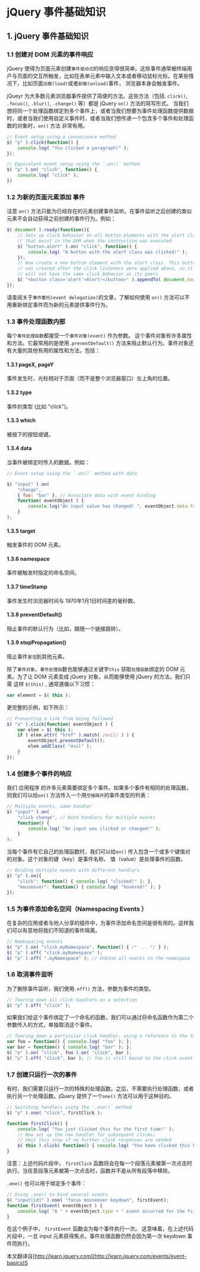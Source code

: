 # jQuery 事件基础知识

## 1. jQuery 事件基础知识

### 1.1 创建对 DOM 元素的事件响应

jQuery 使得为页面元素创建`事件驱动式`的响应变得很简单。这些事件通常被终端用户与页面的交互所触发，比如在表单元素中输入文本或者移动鼠标光标。在某些情况下，比如页面`加载(load)`或者`卸载(unload)`事件， 浏览器本身会触发事件。

jQueyr 为大多数元素浏览器事件提供了简便的方法。这些方法（包括`.click()`, `.focus()`, `.blur()`, `.change()` 等）都是 jQuery `on()` 方法的简写形式。 当我们想将同一个处理函数绑定到多个事件上，或者当我们想要为事件处理函数提供数据时，或者当我们使用自定义事件时，或者当我们想传递一个包含多个事件和处理函数的对象时，`on()` 方法 非常有用。

```javascript
// Event setup using a convenience method
$( "p" ).click(function() {
    console.log( "You clicked a paragraph!" );
});

// Equivalent event setup using the `.on()` method
$( "p" ).on( "click", function() {
    console.log( "click" );
})
```

### 1.2 为新的页面元素添加 事件

注意 `on()` 方法只能为已经存在的元素创建事件监听。在事件监听之后创建的类似元素不会自动获得之前创建的事件行为。例如：

```javascript
$( document ).ready(function(){
    // Sets up click behavior on all button elements with the alert class
    // that exist in the DOM when the instruction was executed
    $( "button.alert" ).on( "click", function() {
        console.log( "A button with the alert class was clicked!" );
    });
    // Now create a new button element with the alert class. This button
    // was created after the click listeners were applied above, so it
    // will not have the same click behavior as its peers
    $( "<button class='alert'>Alert!</button>" ).appendTo( document.body );
});
```

请查阅关于`事件委托(event delegation)`的文章，了解如何使用 `on()` 方法可以不用重新绑定事件而为新的元素提供事件行为。

### 1.3 事件处理函数内部

每个`事件处理函数`都接受一个`事件对象(event)` 作为参数。 这个事件对象有许多属性和方法。它最常用的是使用`.preventDefault()` 方法来阻止默认行为。事件对象还有大量的其他有用的属性和方法，包括：

#### 1.3.1 pageX, pageY

事件发生时，光标相对于页面（而不是整个浏览器窗口）左上角的位置。

#### 1.3.2 type

事件的类型 (比如 "click")。

#### 1.3.3 which

被按下的按钮或键。

#### 1.3.4 data

当事件被绑定时传入的数据。例如：

```javascript
// Event setup using the `.on()` method with data

$( "input" ).on(
  	"change",
    { foo: "bar" }, // Associate data with event binding
    function( eventObject ) {
        console.log("An input value has changed! ", eventObject.data.foo);
    }
);
```

#### 1.3.5 target

触发事件的 DOM 元素。

#### 1.3.6 namespace

事件被触发时指定的命名空间。

#### 1.3.7 timeStamp

事件发生时浏览器时间与 1970年1月1日时间差的毫秒数。

#### 1.3.8 preventDefault()

阻止事件的默认行为（比如，跟随一个链接跳转）。

#### 1.3.9 stopPropagation()

阻止事件`冒泡`到其他元素。

除了`事件对象`，`事件处理函`数也能够通过关键字`this` 获取`处理函数`绑定的 DOM 元素。为了让 DOM 元素变成 jQuery 对象，从而能够使用 jQuery 的方法，我们只需 这样 `$(this)` , 通常遵循以下习惯：
```javascript
var element = $( this );
```

更完整的示例，如下所示：
```javascript
// Preventing a link from being followed
$( "a" ).click(function( eventObject ) {
    var elem = $( this );
    if ( elem.attr( "href" ).match( /evil/ ) ) {
        eventObject.preventDefault();
        elem.addClass( "evil" );
    }
});
```

### 1.4 创建多个事件的响应

我们 应用程序 的许多元素需要绑定多个事件。如果多个事件有相同的处理函数，则我们可以给`on()` 方法传入一个用`空格隔开`的事件类型的列表：

```javascript
// Multiple events, same handler
$( "input" ).on(
    "click change", // Bind handlers for multiple events
    function() {
        console.log( "An input was clicked or changed!" );
    }
);
```

当每个事件有它自己的处理函数时，我们可以给`on()` 传入包含一个或多个键值对的对象。这个对象的键（key）是事件名称， 值（value）是处理事件的函数。

```javascript
// Binding multiple events with different handlers
$( "p" ).on({
    "click": function() { console.log( "clicked!" ); },
    "mouseover": function() { console.log( "hovered!" ); }
});
```

### 1.5 为事件添加命名空间（Namespacing Events ）

在复杂的应用或者与他人分享的插件中，为事件添加命名空间是很有用的。这样我们可以有意地将我们不知道的事件隔离。

```javascript
// Namespacing events
$( "p" ).on( "click.myNamespace", function() { /* ... */ } );
$( "p" ).off( "click.myNamespace" );
$( "p" ).off( ".myNamespace" ); // Unbind all events in the namespace
```

### 1.6 取消事件监听

为了删除事件监听，我们使用`.off()` 方法，参数为事件的类型。

```javascript
// Tearing down all click handlers on a selection
$( "p" ).off( "click" );
```

如果我们给这个事件绑定了一个命名的函数，我们可以通过将命名函数作为第二个参数传入的方式，单独取消这个事件。

```javascript
// Tearing down a particular click handler, using a reference to the function
var foo = function() { console.log( "foo" ); };
var bar = function() { console.log( "bar" ); };
$( "p" ).on( "click", foo ).on( "click", bar );
$( "p" ).off( "click", bar ); // foo is still bound to the click event
```

### 1.7 创建只运行一次的事件

有时，我们需要只运行一次的特殊的处理函数。之后，不需要执行处理函数，或者执行另一个处理函数。jQuery 提供了一个`one()` 方法可以用于这种目的。

```javascript
// Switching handlers using the `.one()` method
$( "p" ).one( "click", firstClick );

function firstClick() {
    console.log( "You just clicked this for the first time!" );
    // Now set up the new handler for subsequent clicks;
    // omit this step if no further click responses are needed
    $( this ).click( function() { console.log( "You have clicked this before!" ); } );
}
```

注意：上述代码片段中， `firstClick` 函数将会在每一个段落元素被第一次点击时执行。当任意段落元素被第一次点击时，函数并不是从所有段落中移除。

`.one()` 也可以用于绑定多个事件：

```javascript
// Using .one() to bind several events
$( "input[id]" ).one( "focus mouseover keydown", firstEvent);
function firstEvent( eventObject ) {
    console.log( "A " + eventObject.type + " event occurred for the first time on the input with id " + this.id );
}
```

在这个例子中， `firstEvent`  函数会为每个事件执行一次。 这意味着，在上述代码片段中，一旦 input 元素获得焦点，事件处理函数仍然会因为第一次 keydown 事件而执行。

本文翻译自[http://learn.jquery.com](http://learn.jquery.com/events/event-basics)S